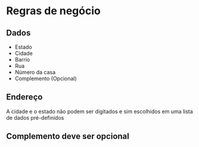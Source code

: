 # Regras de negócio

## Dados

- Estado
- Cidade
- Barrio
- Rua
- Número da casa
- Complemento (Opcional)

## Endereço

A cidade e o estado não podem ser digitados e sim escolhidos em uma lista de dados pré-definidos

## Complemento deve ser opcional
